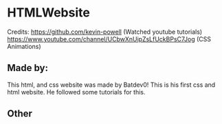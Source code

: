 # HTMLWebsite
Credits:
https://github.com/kevin-powell (Watched youtube tutorials)
https://www.youtube.com/channel/UCbwXnUipZsLfUckBPsC7Jog (CSS Animations) 

## Made by:

This html, and css website was made by Batdev0! This is his first css and html website. He followed some tutorials for this.

## Other
